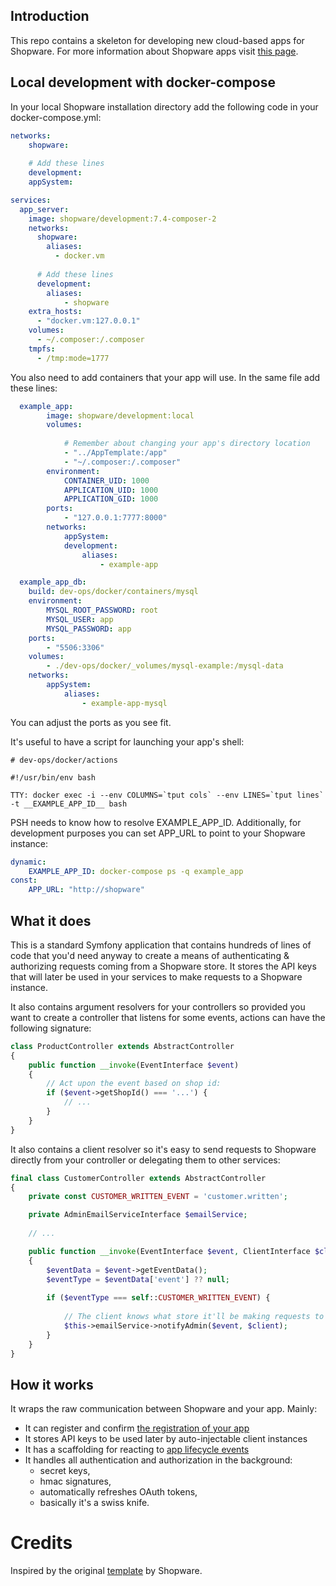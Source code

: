 ## Introduction

This repo contains a skeleton for developing new cloud-based apps for Shopware. For more information about Shopware apps visit [this page](https://developer.shopware.com/docs/guides/plugins/apps/app-base-guide).

## Local development with docker-compose

In your local Shopware installation directory add the following code in your docker-compose.yml:

```yaml
networks:
    shopware:
      
    # Add these lines
    development:
    appSystem:

services:
  app_server:
    image: shopware/development:7.4-composer-2
    networks:
      shopware:
        aliases:
          - docker.vm
            
      # Add these lines
      development:
        aliases:
            - shopware
    extra_hosts:
      - "docker.vm:127.0.0.1"
    volumes:
      - ~/.composer:/.composer
    tmpfs:
      - /tmp:mode=1777

```

You also need to add containers that your app will use. In the same file add these lines:

```yaml
  example_app:
        image: shopware/development:local
        volumes:
            
            # Remember about changing your app's directory location
            - "../AppTemplate:/app"
            - "~/.composer:/.composer"
        environment:
            CONTAINER_UID: 1000
            APPLICATION_UID: 1000
            APPLICATION_GID: 1000
        ports:
            - "127.0.0.1:7777:8000"
        networks:
            appSystem:
            development:
                aliases:
                    - example-app

  example_app_db:
    build: dev-ops/docker/containers/mysql
    environment:
        MYSQL_ROOT_PASSWORD: root
        MYSQL_USER: app
        MYSQL_PASSWORD: app
    ports:
        - "5506:3306"
    volumes:
        - ./dev-ops/docker/_volumes/mysql-example:/mysql-data
    networks:
        appSystem:
            aliases:
                - example-app-mysql

```

You can adjust the ports as you see fit.


It's useful to have a script for launching your app's shell:

```shell
# dev-ops/docker/actions

#!/usr/bin/env bash
​
TTY: docker exec -i --env COLUMNS=`tput cols` --env LINES=`tput lines` -t __EXAMPLE_APP_ID__ bash
```

PSH needs to know how to resolve EXAMPLE_APP_ID. Additionally, for development purposes you can set APP_URL to point to your Shopware instance:

```yaml
dynamic:
    EXAMPLE_APP_ID: docker-compose ps -q example_app
const:
    APP_URL: "http://shopware"
```

## What it does

This is a standard Symfony application that contains hundreds of lines of code that you'd need anyway to create a means of authenticating & authorizing requests coming from a Shopware store.
It stores the API keys that will later be used in your services to make requests to a Shopware instance.

It also contains argument resolvers for your controllers so provided you want to create a controller that listens for some events, actions can have the following signature:

```php
class ProductController extends AbstractController
{
    public function __invoke(EventInterface $event)
    {
        // Act upon the event based on shop id:
        if ($event->getShopId() === '...') {
            // ...
        }
    }
}
```

It also contains a client resolver so it's easy to send requests to Shopware directly from your controller or delegating them to other services:

```php
final class CustomerController extends AbstractController
{
    private const CUSTOMER_WRITTEN_EVENT = 'customer.written';

    private AdminEmailServiceInterface $emailService;
    
    // ...

    public function __invoke(EventInterface $event, ClientInterface $client)
    {
        $eventData = $event->getEventData();
        $eventType = $eventData['event'] ?? null;
        
        if ($eventType === self::CUSTOMER_WRITTEN_EVENT) {
        
            // The client knows what store it'll be making requests to
            $this->emailService->notifyAdmin($event, $client);
        }
    }
}
```



## How it works

It wraps the raw communication between Shopware and your app. Mainly:
- It can register and confirm [the registration of your app](https://developer.shopware.com/docs/guides/plugins/apps/app-base-guide#setup)
- It stores API keys to be used later by auto-injectable client instances
- It has a scaffolding for reacting to [app lifecycle events](https://developer.shopware.com/docs/guides/plugins/apps/app-base-guide#app-lifecycle-events)
- It handles all authentication and authorization in the background:
  - secret keys,
  - hmac signatures,
  - automatically refreshes OAuth tokens,
  - basically it's a swiss knife.

# Credits

Inspired by the original [template](https://github.com/shopwareLabs/AppTemplate) by Shopware.
